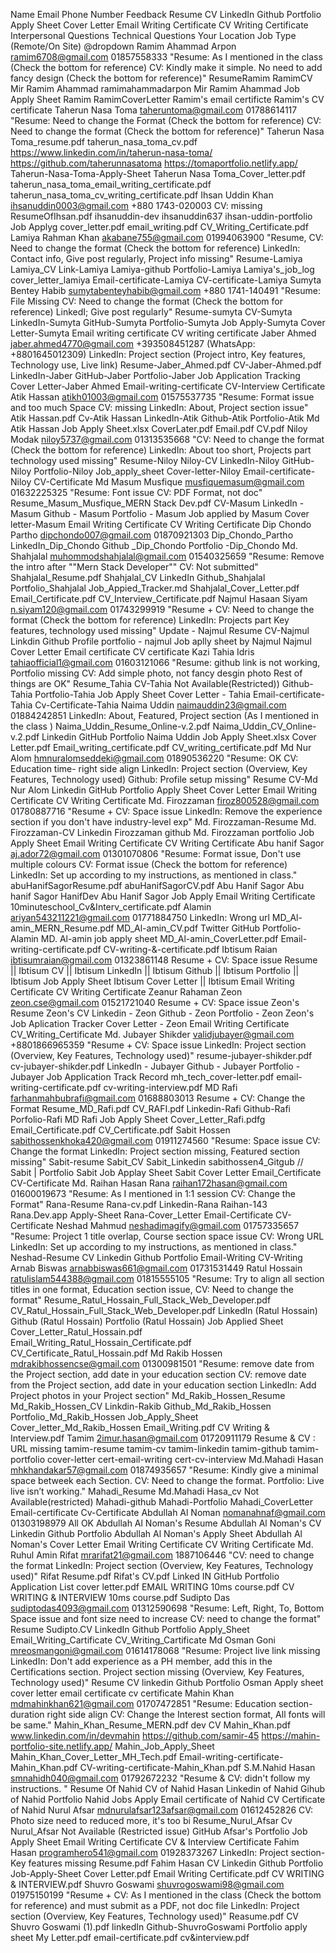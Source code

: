Name Email Phone Number Feedback Resume CV LinkedIn Github Portfolio Apply Sheet Cover Letter Email Writing Certificate CV Writing Certificate Interpersonal Questions Technical Questions Your Location Job Type (Remote/On Site) @dropdown
Ramim Ahammad Arpon ramim6708@gmail.com 01857558333 "Resume: As I mentioned in the class (Check the bottom for reference)
CV: Kindly make it simple. No need to add fancy design (Check the bottom for reference)" ResumeRamim RamimCV Mir Ramim Ahammad ramimahammadarpon Mir Ramim Ahammad Job Apply Sheet Ramim RamimCoverLetter Ramim's email certificte Ramim's CV certificate
Taherun Nasa Toma taheruntoma@gmail.com 01788614117 "Resume: Need to change the Format (Check the bottom for reference)
CV: Need to change the format (Check the bottom for reference)" Taherun Nasa Toma_resume.pdf taherun_nasa_toma_cv.pdf https://www.linkedin.com/in/taherun-nasa-toma/ https://github.com/taherunnasatoma https://tomaportfolio.netlify.app/ Taherun-Nasa-Toma-Apply-Sheet Taherun Nasa Toma_Cover_letter.pdf taherun_nasa_toma_email_writing_certificate.pdf taherun_nasa_toma_cv_writing_certificate.pdf
Ihsan Uddin Khan ihsanuddin0003@gmail.com +880 1743-020003 CV: missing ResumeOfIhsan.pdf ihsanuddin-dev ihsanuddin637 ihsan-uddin-portfolio Job Applyg cover_letter.pdf email_writing.pdf CV_Writing_Certificate.pdf
Lamiya Rahman Khan akabane755@gmail.com 01994063900 "Resume, CV: Need to change the format (Check the bottom for reference)
LinkedIn: Contact info, Give post regularly, Project info missing" Resume-Lamiya Lamiya_CV Link-Lamiya Lamiya-github Portfolio-Lamiya Lamiya's_job_log cover_letter_lamiya Email-certificate-Lamiya CV-certificate-Lamiya
Sumyta Bentey Habib sumytabenteyhabib@gmail.com +880 1741-140491 "Resume: File Missing
CV: Need to change the format (Check the bottom for reference)
LinkedI; Give post regularly" Resume-sumyta CV-Sumyta LinkedIn-Sumyta GitHub-Sumyta Portfolio-Sumyta Job Apply-Sumyta Cover Letter-Sumyta Email writing certificate CV writing certificate
Jaber Ahmed jaber.ahmed4770@gmail.com +393508451287 (WhatsApp: +8801645012309) LinkedIn: Project section (Project intro, Key features, Technology use, Live link) Resume-Jaber_Ahmed.pdf CV-Jaber-Ahmed.pdf LinkedIn-Jaber GitHub-Jaber Portfolio-Jaber Job Application Tracking Cover Letter-Jaber Ahmed Email-writing-certificate CV-Interview Certificate
Atik Hassan atikh01003@gmail.com 01575537735 "Resume: Format issue and too much Space
CV: missing
LinkedIn: About, Project section issue" Atik Hassan.pdf Cv-Atik Hassan LinkedIn-Atik Github-Atik Portfolio-Atik Md Atik Hassan Job Apply Sheet.xlsx CoverLater.pdf Email.pdf CV.pdf
Niloy Modak niloy5737@gmail.com 01313535668 "CV: Need to change the format (Check the bottom for reference)
LinkedIn: About too short, Projects part technology used missing" Resume-Niloy Niloy-CV LinkedIn-Niloy GitHub-Niloy Portfolio-Niloy Job_apply_sheet Cover-letter-Niloy Email-certificate-Niloy CV-Certificate
Md Masum Musfique musfiquemasum@gmail.com 01632225325 "Resume: Font issue
CV: PDF Format, not doc" Resume_Masum_Musfique_MERN Stack Dev.pdf CV-Masum LinkedIn - Masum Github - Masum Portfolio - Masum Job applied by Masum Cover letter-Masum Email Writing Certificate CV Writing Certificate
Dip Chondo Partho dipchondo007@gmail.com 01870921303 Dip_Chondo_Partho LinkedIn_Dip_Chondo Github \_Dip_Chondo Portfolio -Dip_Chondo
Md. Shahjalal muhommodshahjalal@gmail.com 01540325659 "Resume: Remove the intro after ""Mern Stack Developer""
CV: Not submitted" Shahjalal_Resume.pdf Shahjalal_CV LinkedIn Github_Shahjalal Portfolio_Shahjalal Job_Appied_Tracker.md Shahjalal_Cover_Letter.pdf Email_Certificate.pdf CV_Interview_Certificate.pdf
Najmul Hasaan Siyam n.siyam120@gmail.com 01743299919 "Resume + CV: Need to change the format (Check the bottom for reference)
LinkedIn: Projects part Key features, technology used missing" Update - Najmul Resume CV-Najmul Linkdin Github Profile portfolio - najmul Job aplly sheet by Najmul Najmul Cover Letter Email certificate CV certificate
Kazi Tahia Idris tahiaofficial1@gmail.com 01603121066 "Resume: github link is not working, Portfolio missing
CV: Add simple photo, not fancy desgin photo
Rest of things are OK" Resume_Tahia CV-Tahia Not Available(Restricted)) Github-Tahia Portfolio-Tahia Job Apply Sheet Cover Letter - Tahia Email-certificate-Tahia Cv-Certificate-Tahia
Naima Uddin naimauddin23@gmail.com 01884242851 LinkedIn: About, Featured, Project section (As I mentioned in the class ) Naima_Uddin_Resume_Online-v.2.pdf Naima_Uddin_CV_Online-v.2.pdf Linkedin GitHub Portfolio Naima Uddin Job Apply Sheet.xlsx Cover Letter.pdf Email_writing_certificate.pdf CV_writing_certificate.pdf
Md Nur Alom hmnuralomseddeki@gmail.com 01890536220 "Resume: OK
CV: Education time- right side align
LinkedIn: Project section (Overview, Key Features, Technology used)
Github: Profile setup missing" Resume CV-Md Nur Alom Linkedin GitHub Portfolio Apply Sheet Cover Letter Email Writing Certificate CV Writing Certificate
Md. Firozzaman firoz800528@gmail.com 01780887716 "Resume + CV: Space issue
LinkedIn: Remove the experience section if you don't have industry-level exp" Md. Firozzaman-Resume Md. Firozzaman-CV Linkedin Firozzaman github Md. Firozzaman portfolio Job Apply Sheet Email Writing Certificate CV Writing Certificate
Abu hanif Sagor aj.ador72@gmail.com 01301070806 "Resume: Format issue, Don't use multiple colours
CV: Format issue (Check the bottom for reference)
LinkedIn: Set up according to my instructions, as mentioned in class." abuHanifSagorResume.pdf abuHanifSagorCV.pdf Abu Hanif Sagor Abu hanif Sagor HanifDev Abu Hanif Sagor Job Apply Email Writing Certificate 10minuteschool_Cv&Interv_certificate.pdf
Alamin ariyan543211221@gmail.com 01771884750 LinkedIn: Wrong url MD_Al-amin_MERN_Resume.pdf MD_Al-amin_CV.pdf Twitter GitHub Portfolio-Alamin MD. Al-amin job apply sheet MD_Al-amin_CoverLetter.pdf Email-writing-certificate.pdf CV-writing-&-certificate.pdf
Ibtisum Raian ibtisumraian@gmail.com 01323861148 Resume + CV: Space issue Resume || Ibtisum CV || Ibtisum LinkedIn || Ibtisum Github || Ibtisum Portfolio || Ibtisum Job Apply Sheet Ibtisum Cover Letter || Ibtisum Email Writing Certificate CV Writing Certificate
Zeanur Rahaman Zeon zeon.cse@gmail.com 01521721040 Resume + CV: Space issue Zeon's Resume Zeon's CV Linkedin - Zeon Github - Zeon Portfolio - Zeon Zeon's Job Aplication Tracker Cover Letter - Zeon Email Writing Certificate CV_Writing_Certificate
Md. Jubayer Shikder validjubayer@gmail.com +8801866965359 "Resume + CV: Space issue
LinkedIn: Project section (Overview, Key Features, Technology used)" resume-jubayer-shikder.pdf cv-jubayer-shikder.pdf LinkedIn - Jubayer Github - Jubayer Portfolio - Jubayer Job Application Track Record mh_tech_cover-letter.pdf email-writing-certificate.pdf cv-writing-interview.pdf
MD Rafi farhanmahbubrafi@gmail.com 01688803013 Resume + CV: Change the Format Resume_MD_Rafi.pdf CV_RAFI.pdf Linkedin-Rafi Github-Rafi Porfolio-Rafi MD Rafi Job Apply Sheet Cover_Letter_Rafi.pdfg Email_Certificate.pdf CV_Certificate.pdf
Sabit Hossen sabithossenkhoka420@gmail.com 01911274560 "Resume: Space issue
CV: Change the format
LinkedIn: Project section missing, Featured section missing" Sabit-resume Sabit_CV Sabit_Linkedin sabithossen4_Gitgub // Sabit | Portfolio Sabit Job Applay Sheet Sabit Cover Letter Email_Certificate CV-Certificate
Md. Raihan Hasan Rana raihan172hasan@gmail.com 01600019673 "Resume: As I mentioned in 1:1 session
CV: Change the Format" Rana-Resume Rana-cv.pdf Linkedin-Rana Raihan-143 Rana.Dev.app Apply-Sheet Rana-Cover_Letter Email-Certificate CV-Certificate
Neshad Mahmud neshadimagify@gmail.com 01757335657 "Resume: Project 1 title overlap, Course section space issue
CV: Wrong URL
LinkedIn: Set up according to my instructions, as mentioned in class." Neshad-Resume CV Linkedin Github Portfolio Email-Writing CV-Writing
Arnab Biswas arnabbiswas661@gmail.com 01731531449
Ratul Hossain ratulislam544388@gmail.com 01815555105 "Resume: Try to align all section titles in one format, Education section issue,
CV: Need to change the format" Resume_Ratul_Hossain_Full_Stack_Web_Developer.pdf CV_Ratul_Hossain_Full_Stack_Web_Developer.pdf LinkedIn (Ratul Hossain) Github (Ratul Hossain) Portfolio (Ratul Hossain) Job Applied Sheet Cover_Letter_Ratul_Hossain.pdf Email_Writing_Ratul_Hossain_Certificate.pdf CV_Certificate_Ratul_Hossain.pdf
Md Rakib Hossen mdrakibhossencse@gmail.com 01300981501 "Resume: remove date from the Project section, add date in your education section
CV: remove date from the Project section, add date in your education section
LinkedIn: Add Project photos in your Project section" Md_Rakib_Hossen_Resume Md_Rakib_Hossen_CV Linkdin-Rakib Github_Md_Rakib_Hossen Portfolio_Md_Rakib_Hossen Job_Apply_Sheet Cover_letter_Md_Rakib_Hossen Email_Writing.pdf CV Writing & Interview.pdf
Tamim 2imur.hasan@gmail.com 01720911179 Resume & CV : URL missing tamim-resume tamim-cv tamim-linkedin tamim-github tamim-portfolio cover-letter cert-email-writing cert-cv-interview
Md.Mahadi Hasan mhkhandakar57@gmail.com 01874935657 "Resume: Kindly give a minimal space betweek each Section.
CV: Need to change the format.
Portfolio: Live live isn’t working." Mahadi_Resume Md.Mahadi Hasa_cv Not Available(restricted) Mahadi-github Mahadi-Portfolio Mahadi_CoverLetter Email-certificate Cv-Certificate
Abdullah Al Noman nomanahnaf@gmail.com 01303198979 All OK Abdullah Al Noman's Resume Abdullah Al Noman's CV Linkedin Github Portfolio Abdullah Al Noman's Apply Sheet Abdullah Al Noman's Cover Letter Email Writing Certificate CV Writing Certificate
Md. Ruhul Amin Rifat mrarifat21@gmail.com 1887106446 "CV: need to change the format
LinkedIn: Project section (Overview, Key Features, Technology used)" Rifat Resume.pdf Rifat's CV.pdf Linked IN GitHub Portfolio Application List cover letter.pdf EMAIL WRITING 10ms course.pdf CV WRITING & INTERVIEW 10ms course.pdf
Sudipto Das sudiptodas4093@gmail.com 01312590698 "Resume: Left, Right, To, Bottom Space issue and font size need to increase
CV: need to change the format" Resume Sudipto.CV LinkedIn Github Portfolio Apply_Sheet Email_Writing_Cartificate CV_Writing_Cartificate
Md Osman Goni mreosmangoni@gmail.com 01614178068 "Resume: Project live link missing
LinkedIn: Don't add experience as a PH member, add this in the Certifications section. Project section missing (Overview, Key Features, Technology used)" Resume CV linkedin Github Portfolio Osman Apply sheet cover letter email certificate cv certificate
Mahin Khan mdmahinkhan621@gmail.com 01707472851 "Resume: Education section- duration right side align
CV: Change the Interest section format, All fonts will be same." Mahin_Khan_Resume_MERN.pdf dev CV Mahin_Khan.pdf www.linkedin.com/in/devmahin https://github.com/samir-45 https://mahin-portfolio-site.netlify.app/ Mahin_Job_Apply_Sheet Mahin_Khan_Cover_Letter_MH_Tech.pdf Email-writing-certificate-Mahin_Khan.pdf CV-writing-certificate-Mahin_Khan.pdf
S.M.Nahid Hasan smnahidh040@gmail.com 01792672232 "Resume & CV: didn't follow my instructions.
" Resume Of Nahid CV of Nahid Hasan Linkedin of Nahid Gihub of Nahid Portfolio Nahid Jobs Apply Email certificate of Nahid CV Certificate of Nahid
Nurul Afsar mdnurulafsar123afsar@gmail.com 01612452826 CV: Photo size need to reduced more, it's too bi Resume_Nurul_Afsar Cv Nurul_Afsar Not Available (Restricted issue) GitHub Afsar's Portfolio Job Apply Sheet Email Writing Certificate CV & Interview Certificate
Fahim Hasan programhero541@gmail.com 01928373267 LinkedIn: Project section- Key features missing Resume.pdf Fahim Hasan CV Linkedin Github Portfolio Job-Apply-Sheet Cover Letter.pdf Email Writing Certificate.pdf CV WRITING & INTERVIEW.pdf
Shuvro Goswami shuvrogoswami98@gmail.com 01975150199 "Resume + CV: As I mentioned in the class (Check the bottom for reference) and must submit as a PDF, not doc file
LinkedIn: Project section (Overview, Key Features, Technology used)" Reasume.pdf CV Shuvro Goswami (1).pdf linkedIn Github-ShuvroGoswami Portfolio apply sheet My Letter.pdf email-certificate.pdf cv&interview.pdf
